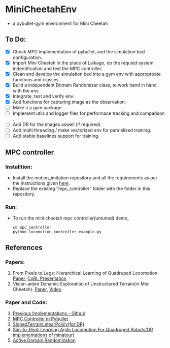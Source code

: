 # MiniCheetahEnv
-  a pybullet-gym environment for Mini Cheetah


## To Do:

- [x] Check MPC implementation of pybullet, and the simulation bed configuration.
- [x] Import Mini Cheetah in the place of Laikago, do the requied system indentification and test the MPC controller.
- [x] Clean and develop the simulation bed into a gym env with approproate functions and classes.
- [x] Build a independent Domain Randomizer class, to work hand in hand with the env.
- [x] Integrate, test and verify env.
- [x] Add functions for capturing image as the observation.
- [ ] Make it a gym package.
- [ ] Implement utils and logger files for performace tracking and comparison .
- [ ] Add DR for the images aswell (if required).
- [ ] Add multi threading / make vectorized env for paralelized training.
- [ ] Add stable baselines support for training.
## MPC controller

### Installtion:
* Install the motion_imitation repository and all the requirements as per the instructions given [here](https://github.com/google-research/motion_imitation).
* Replace the existing "mpc_controller" folder with the folder in this repository.

### Run:
* To run the mini cheetah mpc controller(untuned) demo,

      cd mpc_controller
      python locomotion_controller_example.py



## References

### Papers:

1. From Pixels to Legs: Hierarchical Learning of Quadruped Locomotion. [Paper](https://arxiv.org/abs/2011.11722), [CoRL Presentation](https://youtu.be/o4PDEnqjT0I)
2. Vision-aided Dynamic Exploration of Unstructured Terrain(in Mini Cheetah). [Paper](https://ieeexplore.ieee.org/document/9196777), [Video](https://youtu.be/Tv7Vd-gF11s)

### Paper and Code:

1. [Previous Implementations - Github](https://github.com/topics/mini-cheetah)
2. [MPC Controller in Pybullet](https://github.com/google-research/motion_imitation/tree/master/mpc_controller)
3. [SlopedTerrainLinearPolicy(for DR)](https://github.com/StochLab/SlopedTerrainLinearPolicy)
4. [Sim-to-Real: Learning Agile Locomotion For Quadruped Robots(DR implementations of minatour)](https://github.com/bulletphysics/bullet3/tree/master/examples/pybullet/gym/pybullet_envs/minitaur/envs)
5. [Active Domain Randomization](https://paperswithcode.com/paper/active-domain-randomization)

